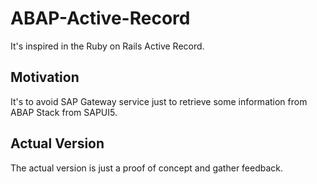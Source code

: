 # ABAP-Active-Record
It's inspired in the Ruby on Rails Active Record.

## Motivation
It's to avoid SAP Gateway service just to retrieve some information from ABAP Stack from SAPUI5.

## Actual Version
The actual version is just a proof of concept and gather feedback.
